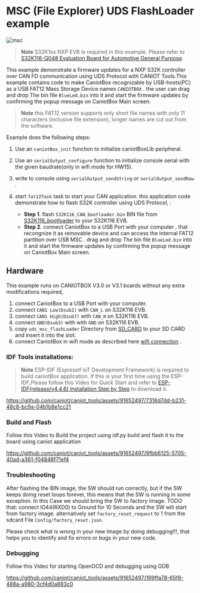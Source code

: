 # MSC (File Explorer) UDS FlashLoader example

![msc](https://github.com/caniot/caniot_tools/assets/91652497/416755f6-3525-4bc7-8887-48868348ef50)


> **Note**
> S32K1xx NXP EVB is required in this example. Please refer to [S32K116-Q048 Evaluation Board for Automotive General Purpose](https://www.nxp.com/design/development-boards/automotive-development-platforms/s32k-mcu-platforms/s32k116-q048-evaluation-board-for-automotive-general-purpose:S32K116EVB).


This example demonstrate a  firmware updates for a NXP S32K controller over CAN FD communication using UDS Protocol with CANIOT Tools.This example contains code to make CaniotBox recognizable by USB-hosts(PC) as a USB FAT12 Mass Storage Device names `CANIOTBOX` . the user can drag and drop The bin file `BlueLed.bin` into it and start the firmware updates by confirming  the popup message on CaniotBox Main screen. 

> **Note**
> this FAT12 version supports only short file names with only 11 characters (inclusive file extension), longer names are cut out from the software.

Example does the following steps:

1. Use an  `caniotBox_init` function to initialize caniotBoxLib peripheral.
2. Use an  `serialOutput_configure` function to initialize console serial with the given baudrate(only in wifi mode for HW15).
3. write to console using `serialOutput_sendString` or `serialOutput_sendRaw` .
4. start `fat12Task` task to start your CAN application. this application code demonstrate how to flash S32K controller using UDS Protocol,   :

     * **Step 1**. flash `S32K116_CAN_bootloader.bin` BIN file from [S32K116_bootloader](./S32K116_bootloader) to your S32K116 EVB.
     * **Step 2**. connect  CaniotBox to a  USB Port with your computer , that recongnize it as removable device and can access the internal FAT12 partition over USB MSC .  drag and drop The bin file `BlueLed.bin` into it and start the firmware updates by confirming  the popup message on CaniotBox Main screen.

## Hardware

This example runs on CANIOTBOX V3.0 or V3.1  boards without any extra modifications required, 

1. connect  CaniotBox to a  USB Port with your computer.
2. connect  `CAN1 Low(Dsub2)` with `CAN_L` on S32K116 EVB.
3. connect  `CAN1 High(Dsub7)` with `CAN_H` on S32K116 EVB.
3. connect  `GND(Dsub3)` with  with `GND` on S32K116 EVB.
4. copy `uds_msc_flashLoader` Directory from [SD_CARD](./SD_CARD) to your SD CARD and  insert it into the slot.
4. connect CaniotBox in wifi mode as described here [wifi connection](https://caniot-docu.readthedocs.io/en/latest/getting-started-caniot.html#wifi-connection) .


### IDF Tools installations:

> **Note**
> ESP-IDF (Espressif IoT Development Framework) is required to build caniotBox application. If this is your first time using the ESP-IDF,Please follow this Video for Quick Start and refer to [ESP-IDF(release/v4.4.6) Installation Step by Step](https://docs.espressif.com/projects/esp-idf/en/v4.4.6/esp32/get-started/index.html#installation-step-by-step) to download it. 

https://github.com/caniot/caniot_tools/assets/91652497/7316d7dd-b231-48c8-bc9a-04b1b8e1cc21


### Build and Flash

Follow this Video to Build the project using idf.py build and flash it to the board using caniot application

https://github.com/caniot/caniot_tools/assets/91652497/9fbb6125-5705-40ad-a361-f04848f71ef4

### Troubleshooting

After flashing the BIN image, the SW should run correctly, but if the SW keeps doing reset loops forever, this means that the SW is running in some exception. In this Case we should bring the SW to factory image. TODO that: connect IO44(RXD0) to Ground for 10 Seconds and the SW will start from factory image. alternatively set `factory_reset_request` to 1 from the sdcard File  `Config/factory_reset.json`.

Please check what is wrong in your new Image by doing debugging!!!, that helps you to identify and fix errors or bugs in your new code.

### Debugging

Follow this Video for starting OpenOCD  and debugging using GDB

https://github.com/caniot/caniot_tools/assets/91652497/169ffa78-65f8-488a-a980-3cf4d0a883c0
